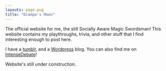 ```yaml
---
layouts: page.pug
title: "Ocampo's Moon"
---
```


The official website for me, the still Socially Aware Magic Swordsman! This website contains my playthroughs, trivia, and other stuff that I find interesting enough to post here.

I have a [tumblr][tumblr], and a [Wordpress][wordpress] blog. You can also find me on [IntenseDebate][intensedebate]!

Website's still under construction.

[tumblr]: https://ocamposmoon.tumblr.com/
[wordpress]: https://ocamposbook.wordpress.com/
[intensedebate]: http://intensedebate.com/people/OcamposMoon/
